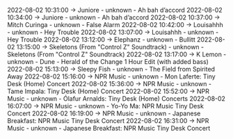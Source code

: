 2022-08-02 10:31:00 -> Juniore - unknown - Ah bah d’accord
2022-08-02 10:34:00 -> Juniore - unknown - Ah bah d’accord
2022-08-02 10:37:00 -> Mitch Curinga - unknown - False Alarm
2022-08-02 10:42:00 -> Louisahhh - unknown - Hey Trouble
2022-08-02 13:07:00 -> Louisahhh - unknown - Hey Trouble
2022-08-02 13:12:00 -> Elephanz - unknown - Bullitt
2022-08-02 13:15:00 -> Skeletons (From "Control Z" Soundtrack) - unknown - Skeletons (From "Control Z" Soundtrack)
2022-08-02 13:17:00 -> K Lemon - unknown - Dune - Herald of the Change 1 Hour Edit (with added bass)
2022-08-02 15:13:00 -> Sleepy Fish - unknown - The Field from Spirited Away
2022-08-02 15:16:00 -> NPR Music - unknown - Mon Laferte: Tiny Desk (Home) Concert
2022-08-02 15:36:00 -> NPR Music - unknown - Tame Impala: Tiny Desk (Home) Concert
2022-08-02 15:52:00 -> NPR Music - unknown - Ólafur Arnalds: Tiny Desk (Home) Concerts
2022-08-02 16:07:00 -> NPR Music - unknown - Yo-Yo Ma: NPR Music Tiny Desk Concert
2022-08-02 16:19:00 -> NPR Music - unknown - Japanese Breakfast: NPR Music Tiny Desk Concert
2022-08-02 16:31:00 -> NPR Music - unknown - Japanese Breakfast: NPR Music Tiny Desk Concert
